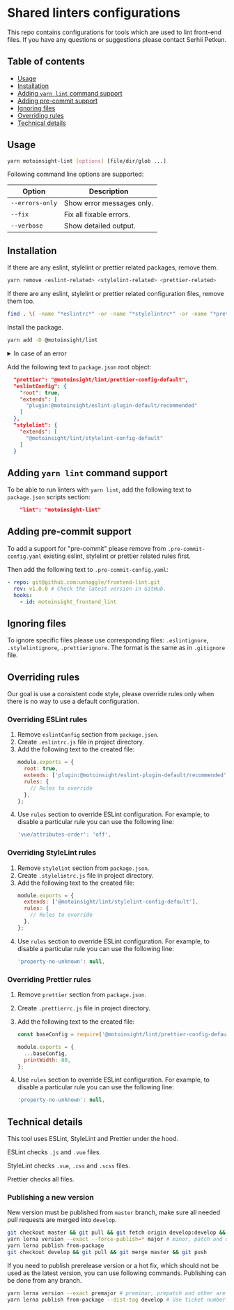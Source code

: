# Shared linters configurations

This repo contains configurations for tools which are used to lint front-end files. If you have any questions or suggestions please contact Serhii Petkun.

## Table of contents

- [Usage](#usage)
- [Installation](#installation)
- [Adding `yarn lint` command support](#adding-yarn-lint-command-support)
- [Adding pre-commit support](#adding-pre-commit-support)
- [Ignoring files](#ignoring-files)
- [Overriding rules](#overriding-rules)
- [Technical details](#technical-details)

## Usage

```bash
yarn motoinsight-lint [options] [file/dir/glob ...]
```

Following command line options are supported:

| Option          | Description               |
| --------------- | ------------------------- |
| `--errors-only` | Show error messages only. |
| `--fix`         | Fix all fixable errors.   |
| `--verbose`     | Show detailed output.     |

## Installation

If there are any eslint, stylelint or prettier related packages, remove them.

```bash
yarn remove <eslint-related> <stylelint-related> <prettier-related>
```

If there are any eslint, stylelint or prettier related configuration files, remove them too.

```bash
find . \( -name "*eslintrc*" -or -name "*stylelintrc*" -or -name "*prettierrc*" \) -not -path "*node_modules*"
```

Install the package.

```bash
yarn add -D @motoinsight/lint
```

<details>
  <summary>In case of an error</summary>
  
  ### Error: An unexpected error occurred: "https://registry.yarnpkg.com/@motoinsight%2flint: Not found".
  Make sure that file `.npmrc` which is located in the same folder as `package.json` contains the following line:
  ```
  @motoinsight:registry=https://npm.unhaggle.com/
  ```
</details>

Add the following text to `package.json` root object:

```json
  "prettier": "@motoinsight/lint/prettier-config-default",
  "eslintConfig": {
    "root": true,
    "extends": [
      "plugin:@motoinsight/eslint-plugin-default/recommended"
    ]
  },
  "stylelint": {
    "extends": [
      "@motoinsight/lint/stylelint-config-default"
    ]
  }
```

## Adding `yarn lint` command support

To be able to run linters with `yarn lint`, add the following text to `package.json` scripts section:

```json
    "lint": "motoinsight-lint"
```

## Adding pre-commit support

To add a support for "pre-commit" please remove from `.pre-commit-config.yaml` existing eslint, stylelint or prettier related rules first.

Then add the following text to `.pre-commit-config.yaml`:

```yml
- repo: git@github.com:unhaggle/frontend-lint.git
  rev: v1.0.0 # Check the latest version in GitHub.
  hooks:
    - id: motoinsight_frontend_lint
```

## Ignoring files

To ignore specific files please use corresponding files: `.eslintignore`, `.stylelintignore`, `.prettierignore`. The format is the same as in `.gitignore` file.

## Overriding rules

Our goal is use a consistent code style, please override rules only when there is no way to use a default configuration.

### Overriding ESLint rules

1. Remove `eslintConfig` section from `package.json`.
2. Create `.eslintrc.js` file in project directory.
3. Add the following text to the created file:
   ```js
   module.exports = {
     root: true,
     extends: ['plugin:@motoinsight/eslint-plugin-default/recommended'],
     rules: {
       // Rules to override
     },
   };
   ```
4. Use `rules` section to override ESLint configuration.
   For example, to disable a particular rule you can use the following line:
   ```js
   'vue/attributes-order': 'off',
   ```

### Overriding StyleLint rules

1. Remove `stylelint` section from `package.json`.
2. Create `.stylelintrc.js` file in project directory.
3. Add the following text to the created file:
   ```js
   module.exports = {
     extends: ['@motoinsight/lint/stylelint-config-default'],
     rules: {
       // Rules to override
     },
   };
   ```
4. Use `rules` section to override ESLint configuration.
   For example, to disable a particular rule you can use the following line:
   ```js
   'property-no-unknown': null,
   ```

### Overriding Prettier rules

1. Remove `prettier` section from `package.json`.
2. Create `.prettierrc.js` file in project directory.
3. Add the following text to the created file:

   ```js
   const baseConfig = require('@motoinsight/lint/prettier-config-default');

   module.exports = {
     ...baseConfig,
     printWidth: 80,
   };
   ```

4. Use `rules` section to override ESLint configuration.
   For example, to disable a particular rule you can use the following line:
   ```js
   'property-no-unknown': null,
   ```

## Technical details

This tool uses ESLint, StyleLint and Prettier under the hood.

ESLint checks `.js` and `.vue` files.

StyleLint checks `.vue`, `.css` and `.scss` files.

Prettier checks all files.

### Publishing a new version

New version must be published from `master` branch, make sure all needed pull requests are merged
into `develop`.

```bash
git checkout master && git pull && git fetch origin develop:develop && git merge develop
yarn lerna version --exact --force-publish=* major # minor, patch and other are available as well
yarn lerna publish from-package
git checkout develop && git pull && git merge master && git push
```

If you need to publish prerelease version or a hot fix, which should not be used as the latest
version, you can use following commands. Publishing can be done from any branch.

```bash
yarn lerna version --exact premajor # preminor, prepatch and other are available as well
yarn lerna publish from-package --dist-tag develop # Use ticket number or a branch name
```
